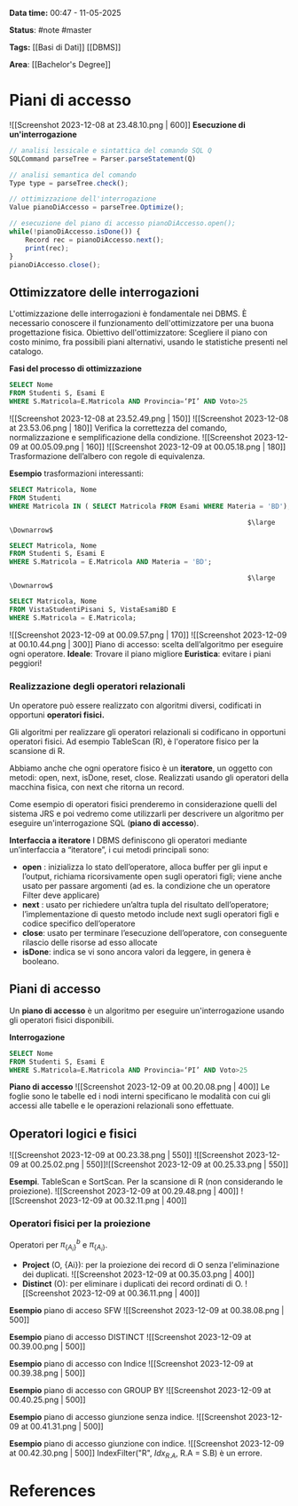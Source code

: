 **Data time:** 00:47 - 11-05-2025

**Status**: #note #master 

**Tags:** [[Basi di Dati]] [[DBMS]]

**Area**: [[Bachelor's Degree]]
# Piani di accesso

![[Screenshot 2023-12-08 at 23.48.10.png | 600]]
**Esecuzione di un'interrogazione**
```js
// analisi lessicale e sintattica del comando SQL Q
SQLCommand parseTree = Parser.parseStatement(Q)

// analisi semantica del comando
Type type = parseTree.check();

// ottimizzazione dell'interrogazione
Value pianoDiAccesso = parseTree.Optimize(); 

// esecuzione del piano di accesso pianoDiAccesso.open(); 
while(!pianoDiAccesso.isDone()) { 
	Record rec = pianoDiAccesso.next(); 
	print(rec); 
} 
pianoDiAccesso.close();
```

## Ottimizzatore delle interrogazioni
L'ottimizzazione delle interrogazioni è fondamentale nei DBMS. È necessario conoscere il funzionamento dell'ottimizzatore per una buona progettazione fisica. Obiettivo dell'ottimizzatore: Scegliere il piano con costo minimo, fra possibili piani alternativi, usando le statistiche presenti nel catalogo.

**Fasi del processo di ottimizzazione**
```sql
SELECT Nome 
FROM Studenti S, Esami E 
WHERE S.Matricola=E.Matricola AND Provincia=‘PI’ AND Voto>25
```

![[Screenshot 2023-12-08 at 23.52.49.png | 150]]         ![[Screenshot 2023-12-08 at 23.53.06.png | 180]]
Verifica la correttezza del comando, normalizzazione e semplificazione della condizione.
![[Screenshot 2023-12-09 at 00.05.09.png | 160]]       ![[Screenshot 2023-12-09 at 00.05.18.png | 180]]
Trasformazione dell’albero con regole di equivalenza.

**Esempio** trasformazioni interessanti:
```sql
SELECT Matricola, Nome 
FROM Studenti 
WHERE Matricola IN ( SELECT Matricola FROM Esami WHERE Materia = 'BD');
```
																$\large \Downarrow$
```sql
SELECT Matricola, Nome 
FROM Studenti S, Esami E 
WHERE S.Matricola = E.Matricola AND Materia = 'BD';
```
																$\large \Downarrow$
```sql
SELECT Matricola, Nome 
FROM VistaStudentiPisani S, VistaEsamiBD E 
WHERE S.Matricola = E.Matricola;
```

![[Screenshot 2023-12-09 at 00.09.57.png | 170]]     ![[Screenshot 2023-12-09 at 00.10.44.png | 300]]
Piano di accesso: scelta dell’algoritmo per eseguire ogni operatore. 
**Ideale**: Trovare il piano migliore
**Euristica**: evitare i piani peggiori!

### Realizzazione degli operatori relazionali
Un operatore può essere realizzato con algoritmi diversi, codificati in opportuni **operatori fisici.**

Gli algoritmi per realizzare gli operatori relazionali si codificano in opportuni operatori fisici. Ad esempio TableScan (R), è l'operatore fisico per la scansione di R.

Abbiamo anche che ogni operatore fisico è un **iteratore**, un oggetto con metodi: open, next, isDone, reset, close. Realizzati usando gli operatori della macchina fisica, con next che ritorna un record.

Come esempio di operatori fisici prenderemo in considerazione quelli del sistema JRS e poi vedremo come utilizzarli per descrivere un algoritmo per eseguire un'interrogazione SQL (**piano di accesso**).

**Interfaccia a iteratore**
I DBMS definiscono gli operatori mediante un’interfaccia a “iteratore”, i cui metodi principali sono:
- **open** : inizializza lo stato dell’operatore, alloca buffer per gli input e l’output, richiama ricorsivamente open sugli operatori figli; viene anche usato per passare argomenti (ad es. la condizione che un operatore Filter deve applicare)
- **next** : usato per richiedere un’altra tupla del risultato dell’operatore; l’implementazione di questo metodo include next sugli operatori figli e codice specifico dell’operatore 
- **close**: usato per terminare l’esecuzione dell’operatore, con conseguente rilascio delle risorse ad esso allocate
- **isDone**: indica se vi sono ancora valori da leggere, in genera è booleano.

## Piani di accesso
Un **piano di accesso** è un algoritmo per eseguire un'interrogazione usando gli operatori fisici disponibili. 

**Interrogazione**
```sql
SELECT Nome 
FROM Studenti S, Esami E 
WHERE S.Matricola=E.Matricola AND Provincia=‘PI’ AND Voto>25
```

**Piano di accesso**
![[Screenshot 2023-12-09 at 00.20.08.png | 400]]
Le foglie sono le tabelle ed i nodi interni specificano le modalità con cui gli accessi alle tabelle e le operazioni relazionali sono effettuate.

## Operatori logici e fisici
![[Screenshot 2023-12-09 at 00.23.38.png | 550]]
![[Screenshot 2023-12-09 at 00.25.02.png | 550]]![[Screenshot 2023-12-09 at 00.25.33.png | 550]]

**Esempi**. TableScan e SortScan.
Per la scansione di R (non considerando le proiezione).
![[Screenshot 2023-12-09 at 00.29.48.png | 400]]
![[Screenshot 2023-12-09 at 00.32.11.png | 400]]
### Operatori fisici per la proiezione
Operatori per $\pi^b_{\{A_i\}}$ e $\pi_{\{A_i\}}$. 
- **Project** (O, {Ai}): per la proiezione dei record di O senza l'eliminazione dei duplicati.
![[Screenshot 2023-12-09 at 00.35.03.png | 400]]
- **Distinct** (O): per eliminare i duplicati dei record ordinati di O.
![[Screenshot 2023-12-09 at 00.36.11.png | 400]]

**Esempio** piano di acceso SFW
![[Screenshot 2023-12-09 at 00.38.08.png | 500]]

**Esempio** piano di accesso DISTINCT
![[Screenshot 2023-12-09 at 00.39.00.png | 500]]

**Esempio** piano di accesso con Indice
![[Screenshot 2023-12-09 at 00.39.38.png | 500]]

**Esempio** piano di accesso con GROUP BY
![[Screenshot 2023-12-09 at 00.40.25.png | 500]]

**Esempio** piano di accesso giunzione senza indice.
![[Screenshot 2023-12-09 at 00.41.31.png | 500]]

**Esempio** piano di accesso giunzione con indice.
![[Screenshot 2023-12-09 at 00.42.30.png | 500]]
IndexFilter("R", $Idx_{R.A}$, R.A = S.B) è un errore.
# References